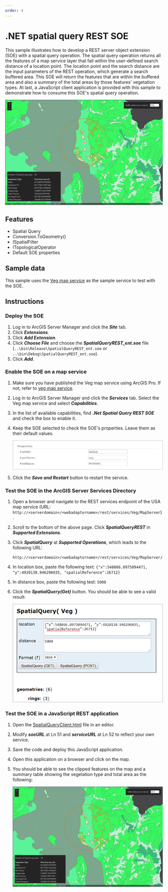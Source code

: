 ```yaml
---
order: 4
---
```


# .NET spatial query REST SOE

This sample illustrates how to develop a REST server object extension (SOE) with a spatial query operation. The spatial query operation returns all the features of a map service layer that fall within the user-defined search distance of a location point. The location point and the search distance are the input parameters of the REST operation, which generate a search buffered area. This SOE will return the features that are within the buffered area and also a summary of the total areas by those features' vegetation types. At last, a JavaScript client application is provided with this sample to demonstrate how to consume this SOE's spatial query operation.

![](../../../../images/netsp/NetSpatialQuery0.png "Net Spatial Query Sample")

## Features

* Spatial Query
* Conversion.ToGeometry()
* ISpatialFilter
* ITopologicalOperator
* Default SOE properties

## Sample data

This sample uses the [Veg map service](../../../ReadMe.md#2-veg-service) as the sample service to test with the SOE.


## Instructions

### Deploy the SOE

1. Log in to ArcGIS Server Manager and click the ***Site*** tab.
2. Click ***Extensions***.
3. Click ***Add Extension***.
4. Click ***Choose File*** and choose the ***SpatialQueryREST_ent.soe*** file (`..\bin\Release\SpatialQueryREST_ent.soe` or `..\bin\Debug\SpatialQueryREST_ent.soe`).
5. Click ***Add***.

### Enable the SOE on a map service

1. Make sure you have published the Veg map service using ArcGIS Pro. If not, refer to [veg map service](../../../ReadMe.md#2-veg-service).
2. Log in to ArcGIS Server Manager and click the ***Services*** tab. Select the Veg map service and select ***Capabilities***.
3. In the list of available capabilities, find ***.Net Spatial Query REST SOE*** and check the box to enable it.
4. Keep the SOE selected to check the SOE's properties. Leave them as their default values.

   ![](../../../../images/netsp/NetSpatialQuery1.png "Net Spatial Query Sample")
5. Click the ***Save and Restart*** button to restart the service.

### Test the SOE in the ArcGIS Server Services Directory

1. Open a browser and navigate to the REST services endpoint of the USA map service (URL: `http://<serverdomain>/<webadaptorname>/rest/services/Veg/MapServer`).
2. Scroll to the bottom of the above page. Click ***SpatialQueryREST*** in ***Supported Extensions***.
3. Click ***SpatialQuery*** at ***Supported Operations***, which leads to the following URL:

   ```
   http://<serverdomain>/<webadaptorname>/rest/services/Veg/MapServer/exts/SpatialQueryREST/SpatialQuery
   ```
3. In location box, paste the following text: `{"x":548866.0975094471, "y":4920138.946296035, "spatialReference":26712}`
4. In distance box, paste the following test: `5000`
5. Click the ***SpatialQuery(Get)*** button. You should be able to see a valid result:

   ![](../../../../images/netsp/NetSpatialQuery2.png "Net Spatial Query Sample")
   
### Test the SOE in a JavaScript REST application
1. Open the [SpatialQueryClient.html](SpatialQueryRESTClient.html) file in an editor.
2. Modify ***soeURL*** at Ln 51 and ***serviceURL*** at Ln 52 to reflect your own service. 
3. Save the code and deploy this JavaScript application.
4. Open this application on a browser and click on the map.
5. You should be able to see the clipped features on the map and a summary table showing the vegetation type and total area as the following:

   ![](../../../../images/netsp/NetSpatialQuery0.png "Net Spatial Query Sample")
